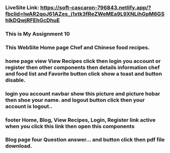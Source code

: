 ### LiveSite Link: https://soft-cascaron-796843.netlify.app/?fbclid=IwAR2qoJ61AZes_j1xtk3fReZWeMEa9L9XNLihGpM6GShlkDQwjRFEhGcDhuE
### This is My Assignment 10
### This WebSite Home page Chef and Chinese food recipes.
### home page view View Recipes click then login you account or register then other components then details information chef and food list and Favorite button click show a toast and button disable. 
### login you account navbar show this picture and picture hobar then shoe your name. and logout button click then your account is logout..
### footer Home, Blog, View Recipes, Login, Register link active when you click this link then open this components
### Blog page four Question answer... and button click then pdf file download.